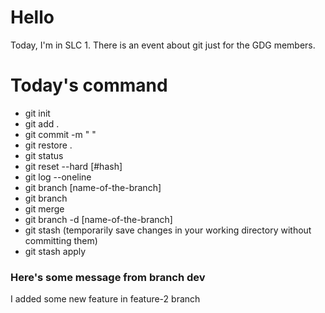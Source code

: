 # Hello

Today, I'm in SLC 1.
There is an event about git just for the GDG members.

# Today's command

- git init
- git add .
- git commit -m " "
- git restore .
- git status
- git reset --hard [#hash]
- git log --oneline
- git branch [name-of-the-branch]
- git branch
- git merge
- git branch -d [name-of-the-branch]
- git stash (temporarily save changes in your working directory without committing them)
- git stash apply

### Here's some message from branch dev

I added some new feature in feature-2 branch
